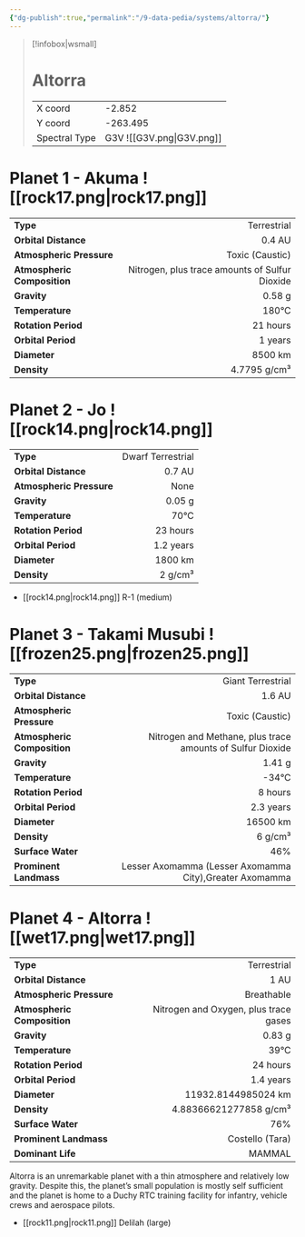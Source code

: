 ```yaml
---
{"dg-publish":true,"permalink":"/9-data-pedia/systems/altorra/"}
---
```


> [!infobox|wsmall]
> # Altorra
> | | |
> | - | - |
> | X coord | -2.852 |
> | Y coord| -263.495 |
> | Spectral Type | G3V ![[G3V.png\|G3V.png]] |

# Planet 1 - Akuma ![[rock17.png\|rock17.png]]
|                             |                           |
| --------------------------- | -------------------------:|
| **Type**                    |             Terrestrial |
| **Orbital Distance**        |   0.4 AU |
| **Atmospheric Pressure**    |       Toxic (Caustic) |
| **Atmospheric Composition** |      Nitrogen, plus trace amounts of Sulfur Dioxide |
| **Gravity**                 |        0.58 g |
| **Temperature**             |    180°C |
| **Rotation Period**         |  21 hours |
| **Orbital Period** | 1 years |
| **Diameter**                |      8500 km | 
| **Density**                 |    4.7795 g/cm³ |





# Planet 2 - Jo ![[rock14.png\|rock14.png]]
|                             |                           |
| --------------------------- | -------------------------:|
| **Type**                    |             Dwarf Terrestrial |
| **Orbital Distance**        |   0.7 AU |
| **Atmospheric Pressure**    |       None |
| **Gravity**                 |        0.05 g |
| **Temperature**             |    70°C |
| **Rotation Period**         |  23 hours |
| **Orbital Period** | 1.2 years |
| **Diameter**                |      1800 km | 
| **Density**                 |    2 g/cm³ |



- [[rock14.png\|rock14.png]] R-1 (medium)

# Planet 3 - Takami Musubi ![[frozen25.png\|frozen25.png]]
|                             |                           |
| --------------------------- | -------------------------:|
| **Type**                    |             Giant Terrestrial |
| **Orbital Distance**        |   1.6 AU |
| **Atmospheric Pressure**    |       Toxic (Caustic) |
| **Atmospheric Composition** |      Nitrogen and Methane, plus trace amounts of Sulfur Dioxide |
| **Gravity**                 |        1.41 g |
| **Temperature**             |    -34°C |
| **Rotation Period**         |  8 hours |
| **Orbital Period** | 2.3 years |
| **Diameter**                |      16500 km | 
| **Density**                 |    6 g/cm³ |
| **Surface Water**           |           46% | 
| **Prominent Landmass**      |         Lesser Axomamma (Lesser Axomamma City),Greater Axomamma | 





# Planet 4 - Altorra ![[wet17.png\|wet17.png]]
|                             |                           |
| --------------------------- | -------------------------:|
| **Type**                    |             Terrestrial |
| **Orbital Distance**        |   1 AU |
| **Atmospheric Pressure**    |       Breathable |
| **Atmospheric Composition** |      Nitrogen and Oxygen, plus trace gases |
| **Gravity**                 |        0.83 g |
| **Temperature**             |    39°C |
| **Rotation Period**         |  24 hours |
| **Orbital Period** | 1.4 years |
| **Diameter**                |      11932.8144985024 km | 
| **Density**                 |    4.88366621277858 g/cm³ |
| **Surface Water**           |           76% | 
| **Prominent Landmass**      |         Costello (Tara) | 
| **Dominant Life**           |         MAMMAL |

Altorra is an unremarkable planet with a thin atmosphere and relatively low gravity. Despite this, the planet’s small population is mostly self sufficient and the planet is home to a Duchy RTC training facility for infantry, vehicle crews and aerospace pilots.

- [[rock11.png\|rock11.png]] Delilah (large)

